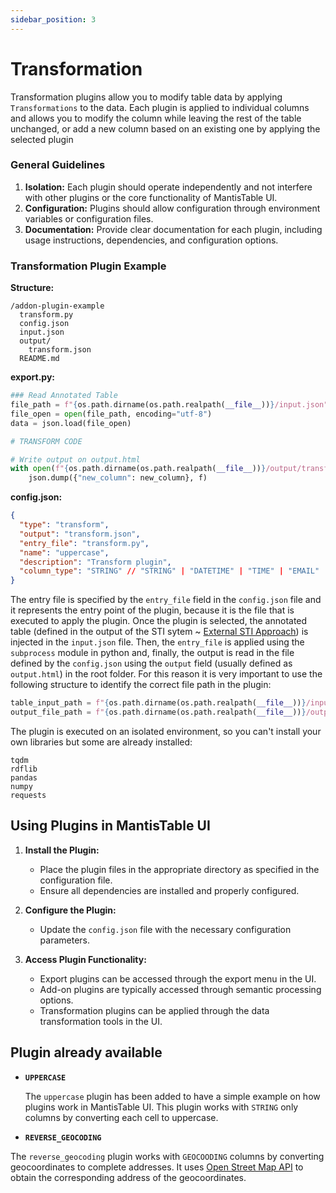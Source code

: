 ```yaml
---
sidebar_position: 3
---
```


# Transformation

Transformation plugins allow you to modify table data by applying `Transformations` to the data. Each plugin is applied to individual columns and allows you to modify the column while leaving the rest of the table unchanged, or add a new column based on an existing one by applying the selected plugin

### General Guidelines

1. **Isolation:** Each plugin should operate independently and not interfere with other plugins or the core functionality of MantisTable UI.
2. **Configuration:** Plugins should allow configuration through environment variables or configuration files.
3. **Documentation:** Provide clear documentation for each plugin, including usage instructions, dependencies, and configuration options.

### Transformation Plugin Example

**Structure:**

```
/addon-plugin-example
  transform.py
  config.json
  input.json
  output/
    transform.json
  README.md
```

**export.py:**

```python
### Read Annotated Table
file_path = f"{os.path.dirname(os.path.realpath(__file__))}/input.json"
file_open = open(file_path, encoding="utf-8")
data = json.load(file_open)

# TRANSFORM CODE

# Write output on output.html
with open(f"{os.path.dirname(os.path.realpath(__file__))}/output/transform.json", 'w', encoding="utf-8") as f:
    json.dump({"new_column": new_column}, f)
```

**config.json:**

```json
{
  "type": "transform",
  "output": "transform.json",
  "entry_file": "transform.py",
  "name": "uppercase",
  "description": "Transform plugin",
  "column_type": "STRING" // "STRING" | "DATETIME" | "TIME" | "EMAIL" | "URL" | "FLOAT" | "INTEGER" | "DATE"
}
```

The entry file is specified by the `entry_file` field in the `config.json` file and it represents the entry point of the plugin, because it is the file that is executed to apply the plugin. Once the plugin is selected, the annotated table (defined in the output of the STI sytem ~ [External STI Approach](/docs/sti/external-sti-approach)) is injected in the `input.json` file. Then, the `entry_file` is applied using the `subprocess` module in python and, finally, the output is read in the file defined by the `config.json` using the `output` field (usually defined as `output.html`) in the root folder. For this reason it is very important to use the following structure to identify the correct file path in the plugin:

```python
table_input_path = f"{os.path.dirname(os.path.realpath(__file__))}/input.json" # input table
output_file_path = f"{os.path.dirname(os.path.realpath(__file__))}/output/transform.json" # output html
```

The plugin is executed on an isolated environment, so you can't install your own libraries but some are already installed:

```
tqdm
rdflib
pandas
numpy
requests
```

## Using Plugins in MantisTable UI

1. **Install the Plugin:**

   - Place the plugin files in the appropriate directory as specified in the configuration file.
   - Ensure all dependencies are installed and properly configured.

2. **Configure the Plugin:**

   - Update the `config.json` file with the necessary configuration parameters.

3. **Access Plugin Functionality:**
   - Export plugins can be accessed through the export menu in the UI.
   - Add-on plugins are typically accessed through semantic processing options.
   - Transformation plugins can be applied through the data transformation tools in the UI.

## Plugin already available

- **`UPPERCASE`**

  The `uppercase` plugin has been added to have a simple example on how plugins work in MantisTable UI. This plugin works with `STRING` only columns by converting each cell to uppercase.

- **`REVERSE_GEOCODING`**

The `reverse_geocoding` plugin works with `GEOCOODING` columns by converting geocoordinates to complete addresses. It uses [Open Street Map API](https://nominatim.openstreetmap.org/ui/reverse.html) to obtain the corresponding address of the geocoordinates.
